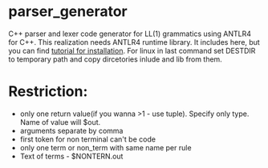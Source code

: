 # parser_generator
C++ parser and lexer code generator for LL(1) grammatics using ANTLR4 for C++.
This realization needs ANTLR4 runtime library. It includes here, but you can find [tutorial for installation](https://github.com/antlr/antlr4/tree/master/runtime/Cpp).
For linux in last command set DESTDIR to temporary path and copy dircetories inlude and lib from them.

# Restriction:
* only one return value(if you wanna >1 - use tuple). Specify only type. Name of value will $out.
* arguments separate by comma
* first token for non terminal can't be code
* only one term or non_term with same name per rule
* Text of terms - $NONTERN.out
